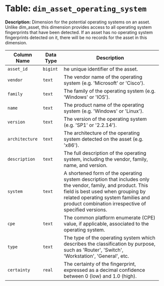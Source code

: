 # Table: `dim_asset_operating_system`

**Description:** Dimension for the potential operating systems on an asset. Unlike dim_asset, this dimension provides access to all operating system fingerprints that have been detected. If an asset has no operating system fingerprints detected on  it, there will be no records for the asset in this dimension.


| Column Name | Data Type | Description |
|-------------|-----------|-------------|
| `asset_id` | `bigint` | he unique identifier of the asset. |
| `vendor` | `text` | The vendor name of the operating system (e.g. 'Microsoft' or 'Cisco'). |
| `family` | `text` | The family of the operating system (e.g. 'Windows' or 'IOS'). |
| `name` | `text` | The product name of the operating system (e.g. 'Windows' or 'Linux'). |
| `version` | `text` | The version of the operating system (e.g. 'SP1' or '2.2.14'). |
| `architecture` | `text` | The architecture of the operating system detected on the asset (e.g. 'x86'). |
| `description` | `text` | The full description of the operating system, including the  vendor, family, name, and version. |
| `system` | `text` | A shortened form of the operating system description that includes only the vendor, family, and product. This field is best used when grouping by related operating system families and product combination irrespective of  specified versions. |
| `cpe` | `text` | The common platform enumerate (CPE) value, if applicable, associated to the operating system. |
| `type` | `text` | The type of the operating system which describes the classification by purpose, such as 'Router', 'Switch',  'Workstation', 'General', etc. |
| `certainty` | `real` | The certainty of the fingerprint, expressed as a decimal confidence between 0 (low) and 1.0 (high). |